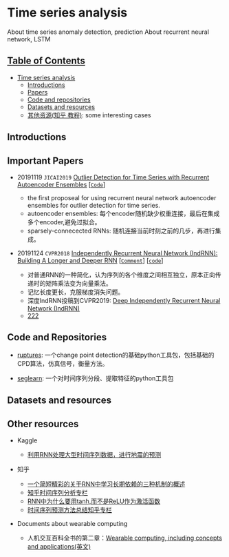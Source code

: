 # Time series analysis
About time series anomaly detection, prediction
About recurrent neural network, LSTM

## [Table of Contents]()
- [Time series analysis](#Time-series-analysis)
  - [Introductions](#Introduction)
  - [Papers](./papers.md)
  - [Code and repositories](#code-and-repositories)
  - [Datasets and resources](#datasets-and-resources)
  - [其他资源(知乎 教程)](#other-resources): some interesting cases


## Introductions

## Important Papers
- 20191119 `JICAI2019` [Outlier Detection for Time Series with Recurrent Autoencoder Ensembles](https://www.ijcai.org/proceedings/2019/0378.pdf) [[`Code`](https://github.com/tungk/OED)]
  - the first proposeal for using recurrent neural network autoencoder ensembles for outlier detection for time series.
  - autoencoder ensembles: 每个encoder随机缺少权重连接，最后在集成多个encoder,避免过拟合。
  - sparsely-connecected RNNs: 随机连接当前时刻之前的几步，再进行集成。
  
- 20191124 `CVPR2018` [Independently Recurrent Neural Network (IndRNN): Building A Longer and Deeper RNN](https://arxiv.org/abs/1803.04831) [[`Comment`](https://www.jianguoyun.com/p/Dfw2rYoQ5sn0BxjIk6EC)] [[`code`](https://github.com/Sunnydreamrain/IndRNN_pytorch)]
  - 对普通RNN的一种简化，认为序列的各个维度之间相互独立，原本正向传递时的矩阵乘法变为向量乘法。
  - 记忆长度更长，克服梯度消失问题。
  - 深度IndRNN投稿到CVPR2019: [Deep Independently Recurrent Neural Network (IndRNN)](https://arxiv.org/pdf/1910.06251.pdf)
  - [222](https://1drv.ms/b/s!AhuOc8yHadNigcI-mftSCrAPNtgpAw?e=WM7wJU)


## Code and Repositories
- [ruptures](https://ctruong.perso.math.cnrs.fr/ruptures-docs/build/html/index.html): 一个change point detection的基础python工具包，包括基础的CPD算法，仿真信号，衡量方法。

- [seglearn](https://dmbee.github.io/seglearn/): 一个对时间序列分段、提取特征的python工具包





## Datasets and resources


## Other resources

- Kaggle
  - [利用RNN处理大型时间序列数据，进行地震的预测](https://www.kaggle.com/mayer79/rnn-starter-for-huge-time-series)
- 知乎
  - [一个简短精彩的关于RNN中学习长期依赖的三种机制的概述](https://zhuanlan.zhihu.com/p/34490114)
  - [知乎时间序列分析专栏](https://zhuanlan.zhihu.com/c_1071087593646698496)
  - [RNN中为什么要用tanh,而不是ReLU作为激活函数](https://www.zhihu.com/question/61265076/answer/260492479)
  - [时间序列预测方法总结知乎专栏](https://zhuanlan.zhihu.com/p/67832773)
  
  
- Documents about wearable computing
  - 人机交互百科全书的第二章：[Wearable computing, including concepts and applications(英文)](https://www.interaction-design.org/literature/book/the-encyclopedia-of-human-computer-interaction-2nd-ed/wearable-computing) 


